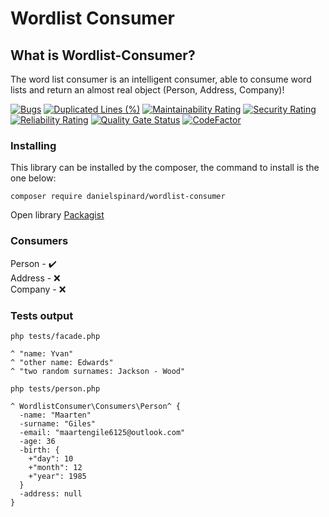 # Wordlist Consumer

## What is Wordlist-Consumer?
The word list consumer is an intelligent consumer, able to consume word lists and return an almost real object (Person, Address, Company)! <br>

[![Bugs](https://sonarcloud.io/api/project_badges/measure?project=danielspinard_wordlist-consumer&metric=bugs)](https://sonarcloud.io/dashboard?id=danielspinard_wordlist-consumer)
[![Duplicated Lines (%)](https://sonarcloud.io/api/project_badges/measure?project=danielspinard_wordlist-consumer&metric=duplicated_lines_density)](https://sonarcloud.io/dashboard?id=danielspinard_wordlist-consumer)
[![Maintainability Rating](https://sonarcloud.io/api/project_badges/measure?project=danielspinard_wordlist-consumer&metric=sqale_rating)](https://sonarcloud.io/dashboard?id=danielspinard_wordlist-consumer)
[![Security Rating](https://sonarcloud.io/api/project_badges/measure?project=danielspinard_wordlist-consumer&metric=security_rating)](https://sonarcloud.io/dashboard?id=danielspinard_wordlist-consumer)
[![Reliability Rating](https://sonarcloud.io/api/project_badges/measure?project=danielspinard_wordlist-consumer&metric=reliability_rating)](https://sonarcloud.io/dashboard?id=danielspinard_wordlist-consumer)
[![Quality Gate Status](https://sonarcloud.io/api/project_badges/measure?project=danielspinard_wordlist-consumer&metric=alert_status)](https://sonarcloud.io/dashboard?id=danielspinard_wordlist-consumer)
[![CodeFactor](https://www.codefactor.io/repository/github/danielspinard/wordlist-consumer/badge)](https://www.codefactor.io/repository/github/danielspinard/wordlist-consumer)


### Installing
This library can be installed by the composer, the command to install is the one below:
```
composer require danielspinard/wordlist-consumer
```
Open library [Packagist](https://packagist.org/packages/danielspinard/wordlist-consumer)

### Consumers
Person - ✔️ <br>
Address - ❌ <br>
Company - ❌

### Tests output
```
php tests/facade.php 

^ "name: Yvan"
^ "other name: Edwards"
^ "two random surnames: Jackson - Wood"
```
```
php tests/person.php 

^ WordlistConsumer\Consumers\Person^ {
  -name: "Maarten"
  -surname: "Giles"
  -email: "maartengile6125@outlook.com"
  -age: 36
  -birth: {
    +"day": 10
    +"month": 12
    +"year": 1985
  }
  -address: null
}
```
